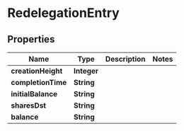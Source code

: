 # RedelegationEntry

## Properties
Name | Type | Description | Notes
------------ | ------------- | ------------- | -------------
**creationHeight** | **Integer** |  | 
**completionTime** | **String** |  | 
**initialBalance** | **String** |  | 
**sharesDst** | **String** |  | 
**balance** | **String** |  | 
